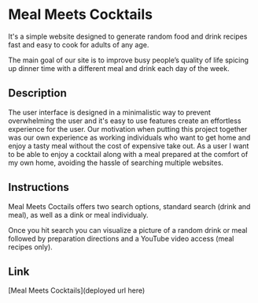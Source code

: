 # Meal Meets Cocktails

It's a simple website designed to generate random food and drink recipes fast and easy to cook for adults of any age. 

The main goal of our site is to improve busy people’s quality of life spicing up dinner time with a different meal and drink each day of the week.


## Description

The user interface is designed in a minimalistic way to prevent overwhelming the user and it's easy to use features create an effortless experience for the user.
Our motivation when putting this project together was our own experience as working individuals who want to get home and enjoy a tasty meal without the cost of expensive take out.
As a user I want to be able to enjoy a cocktail along with a meal prepared at the comfort of my own home, avoiding the hassle of searching multiple websites.

## Instructions

Meal Meets Coctails offers two search options, standard search (drink and meal), as well as a dink or meal individualy.

Once you hit search you can visualize a picture of a random drink or meal followed by preparation directions and a YouTube video access (meal recipes only).

## Link

[Meal Meets Cocktails](deployed url here)
